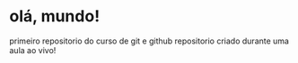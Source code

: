 # olá, mundo!
  primeiro repositorio  do curso de git e github 
repositorio criado durante uma aula ao vivo!